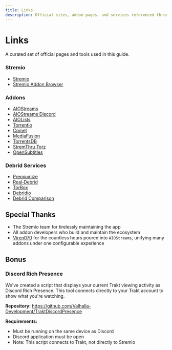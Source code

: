 ```yaml
---
title: Links
description: Official sites, addon pages, and services referenced throughout this guide
---
```


# Links

A curated set of official pages and tools used in this guide.

### Stremio
- [Stremio](https://www.stremio.com)
- [Stremio Addon Browser](https://stremio-addons.net)

### Addons
- [AIOStreams](https://github.com/Viren070/AIOStreams)
- [AIOStreams Discord](https://discord.viren070.me)
- [AIOLists](https://aiolists.elfhosted.com)
- [Torrentio](https://torrentio.strem.fun)
- [Comet](https://comet.elfhosted.com)
- [MediaFusion](https://mediafusion.elfhosted.com)
- [TorrentsDB](https://torrentsdb.com)
- [StremThru Torz](https://stremthru.13377001.xyz/stremio/torz)
- [OpenSubtitles](https://opensubtitles.stremio.homes)
### Debrid Services
- [Premiumize](https://www.premiumize.me)
- [Real‑Debrid](https://real-debrid.com)
- [TorBox](https://www.torbox.app/subscription?referral=02e0e0f8-0277-43db-bcfb-3a734c93ddd7)
- [Debridio](https://debridio.com)
- [Debrid Comparison](https://github.com/fynks/debrid-services-comparison)

## Special Thanks
- The Stremio team for tirelessly maintaining the app
- All addon developers who build and maintain the ecosystem
- [Viren070](https://github.com/Viren070) for the countless hours poured into `AIOStreams`, unifying many addons under one configurable experience

## Bonus

### Discord Rich Presence
We've created a script that displays your current Trakt viewing activity as Discord Rich Presence. This tool connects directly to your Trakt account to show what you're watching.

**Repository:** https://github.com/Valhalla-Development/TraktDiscordPresence

**Requirements:**
- Must be running on the same device as Discord
- Discord application must be open
- Note: This script connects to Trakt, not directly to Stremio